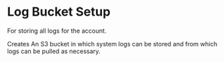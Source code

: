 # Log Bucket Setup
For storing all logs for the account.

Creates An S3 bucket in which system logs can be stored and from which logs can be pulled as necessary.

